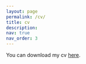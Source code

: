 ```yaml
---
layout: page
permalink: /cv/
title: cv
description: 
nav: true
nav_order: 3
---
```

<div class="projects">

You can download my cv <a href="https://hubertmassoni.github.io/cv_hubert_massoni.pdf">here</a>.
